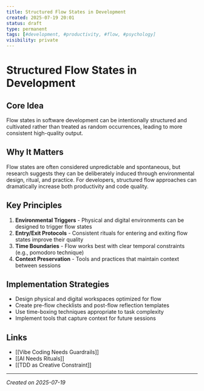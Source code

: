 ```yaml
---
title: Structured Flow States in Development
created: 2025-07-19 20:01
status: draft
type: permanent
tags: [#development, #productivity, #flow, #psychology]
visibility: private
---
```


# Structured Flow States in Development

## Core Idea
Flow states in software development can be intentionally structured and cultivated rather than treated as random occurrences, leading to more consistent high-quality output.

## Why It Matters
Flow states are often considered unpredictable and spontaneous, but research suggests they can be deliberately induced through environmental design, ritual, and practice. For developers, structured flow approaches can dramatically increase both productivity and code quality.

## Key Principles
1. **Environmental Triggers** - Physical and digital environments can be designed to trigger flow states
2. **Entry/Exit Protocols** - Consistent rituals for entering and exiting flow states improve their quality
3. **Time Boundaries** - Flow works best with clear temporal constraints (e.g., pomodoro technique)
4. **Context Preservation** - Tools and practices that maintain context between sessions

## Implementation Strategies
- Design physical and digital workspaces optimized for flow
- Create pre-flow checklists and post-flow reflection templates
- Use time-boxing techniques appropriate to task complexity
- Implement tools that capture context for future sessions

## Links
- [[Vibe Coding Needs Guardrails]]
- [[AI Needs Rituals]]
- [[TDD as Creative Constraint]]

---

*Created on 2025-07-19*

